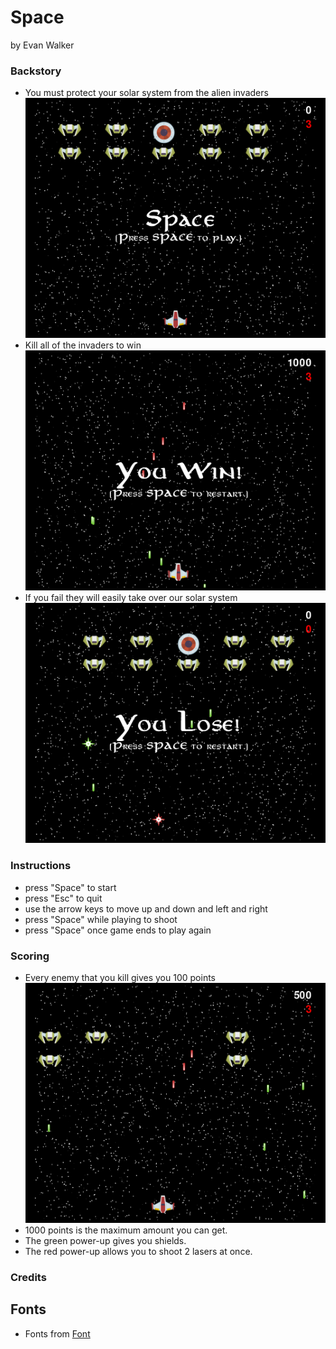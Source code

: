 # Space
by Evan Walker
### Backstory
- You must protect your solar system from the alien invaders
![Image](Start_Screen.png)
- Kill all of the invaders to win
![Image](Win_Screen.png)
- If you fail they will easily take over our solar system
![Image](Lose_Screen.png)

### Instructions
- press "Space" to start
- press "Esc" to quit
- use the arrow keys to move up and down and left and right
- press "Space" while playing to shoot
- press "Space" once game ends to play again

### Scoring
- Every enemy that you kill gives you 100 points
![Image](Scoring.png)
- 1000 points is the maximum amount you can get.
- The green power-up gives you shields.
- The red power-up allows you to shoot 2 lasers at once.

### Credits
## Fonts
- Fonts from [Font](https://www.1001fonts.com/aniron-font.html)
